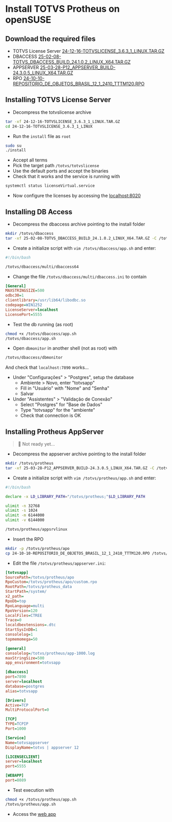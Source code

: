 # Install TOTVS Protheus on openSUSE

## Download the required files
- TOTVS License Server [24-12-16-TOTVSLICENSE_3.6.3_1_LINUX.TAR.GZ](https://suporte.totvs.com/portal/p/10098/download?e=1137544)
- DBACCESS [25-02-08-TOTVS_DBACCESS_BUILD_24.1.0.2_LINUX_X64.TAR.GZ](https://suporte.totvs.com/portal/p/10098/download?e=1168439)
- APPSERVER [25-03-28-P12_APPSERVER_BUILD-24.3.0.5_LINUX_X64.TAR.GZ](https://suporte.totvs.com/portal/p/10098/download?e=1168421)
- RPO [24-10-10-REPOSITORIO_DE_OBJETOS_BRASIL_12_1_2410_TTTM120.RPO](https://suporte.totvs.com/portal/p/10098/download?e=1167442)

## Installing TOTVS License Server
- Decompress the totvslicense archive
```bash
tar -xf 24-12-16-TOTVSLICENSE_3.6.3_1_LINUX.TAR.GZ
cd 24-12-16-TOTVSLICENSE_3.6.3_1_LINUX
```
- Run the `install` file as `root`
```bash
sudo su
./install
```
- Accept all terms
- Pick the target path `/totvs/totvslicense`
- Use the default ports and accept the binaries
- Check that it works and the service is running with
```bash
systemctl status licenseVirtual.service
```
- Now configure the licenses by accessing the [localhost:8020](http://localhost:8020/)

## Installing DB Access
- Decompress the dbaccess archive pointing to the install folder
```bash
mkdir /totvs/dbaccess
tar -xf 25-02-08-TOTVS_DBACCESS_BUILD_24.1.0.2_LINUX_X64.TAR.GZ -C /totvs/dbaccess
```
- Create a initialize script with `vim /totvs/dbaccess/app.sh` and enter:
```bash
#!/bin/bash

/totvs/dbaccess/multi/dbaccess64
```
- Change the file `/totvs/dbaccess/multi/dbaccess.ini` to contain
```ini
[General]
MAXSTRINGSIZE=500
odbc30=1
clientlibrary=/usr/lib64/libodbc.so
codepage=WIN1252
LicenseServer=localhost
LicensePort=5555
```
- Test the db running (as root)
```bash
chmod +x /totvs/dbaccess/app.sh
/totvs/dbaccess/app.sh
```
- Open `dbmonitor` in another shell (not as root) with
```bash
/totvs/dbaccess/dbmonitor
```
And check that `localhost:7890` works...
- Under "Configurações" > "Postgres", setup the database
  - Ambiente > Novo, enter "totvsapp"
  - Fill in "Usuário" with "Nome" and "Senha"
  - Salvar
- Under "Assistentes" > "Validação de Conexão"
  - Select "Postgres" for "Base de Dados"
  - Type "totvsapp" for the "ambiente"
  - Check that connection is OK


## Installing Protheus AppServer
> :construction: Not ready yet...
- Decompress the appserver archive pointing to the install folder
```bash
mkdir /totvs/protheus
tar -xf 25-03-28-P12_APPSERVER_BUILD-24.3.0.5_LINUX_X64.TAR.GZ -C /totvs/protheus
```
- Create a initialize script with `vim /totvs/protheus/app.sh` and enter:
```bash
#!/bin/bash

declare -x LD_LIBRARY_PATH="/totvs/protheus;"$LD_LIBRARY_PATH

ulimit -n 32768
ulimit -s 1024
ulimit -m 6144000
ulimit -v 6144000

/totvs/protheus/appsrvlinux
```
- Insert the RPO
```bash
mkdir -p /totvs/protheus/apo
cp 24-10-10-REPOSITORIO_DE_OBJETOS_BRASIL_12_1_2410_TTTM120.RPO /totvs/protheus/apo/tttm120.rpo
```
<!--
mkdir -p /totvs/protheus/bin/{appbroker,appsec01,appsec02,dbaccess,licenseserver,log}
mkdir -p /totvs/protheus/rpo
mkdir -p /totvs/protheus_data/{system,systemload}
-->
- Edit the file `/totvs/protheus/appserver.ini`:
```ini
[totvsapp]
SourcePath=/totvs/protheus/apo
RpoCustom=/totvs/protheus/apo/custom.rpo
RootPath=/totvs/protheus_data
StartPath=/system/
x2_path=
RpoDb=top
RpoLanguage=multi
RpoVersion=120
LocalFiles=CTREE
Trace=0
localdbextensions=.dtc
StartSysInDB=1
consolelog=1
topmemomega=50

[general]
consolelog=/totvs/protheus/app-1000.log
maxStringSize=500
app_environment=totvsapp

[dbaccess]
port=7890
server=localhost
database=postgres
alias=totvsapp

[Drivers]
Active=TCP
MultiProtocolPort=0

[TCP]
TYPE=TCPIP
Port=1000

[Service]
Name=totvsappserver
DisplayName=totvs | appserver 12

[LICENSECLIENT]
server=localhost
port=5555

[WEBAPP]
port=8089
```
- Test execution with
```bash
chmod +x /totvs/protheus/app.sh
/totvs/protheus/app.sh
```
- Access the [web app](http://localhost:8089/webapp/)
  
